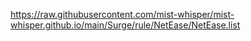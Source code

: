 https://raw.githubusercontent.com/mist-whisper/mist-whisper.github.io/main/Surge/rule/NetEase/NetEase.list
